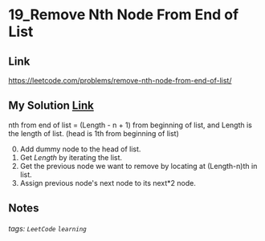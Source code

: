 # 19_Remove Nth Node From End of List

## Link

https://leetcode.com/problems/remove-nth-node-from-end-of-list/

## My Solution [Link](https://github.com/lisacheng-choco/leetcode/blob/master/Algorithm/603_Remove_Nth_Node_From_End_of_List/main.py)

nth from end of list = (Length - n + 1) from beginning of list, and Length is the length of list.
(head is 1th from beginning of list)

0. Add dummy node to the head of list.
1. Get *Length* by iterating the list.
2. Get the previous node we want to remove by locating at (Length-n)th in list.
3. Assign previous node's next node to its next*2 node.

## Notes

###### tags: `LeetCode` `learning`